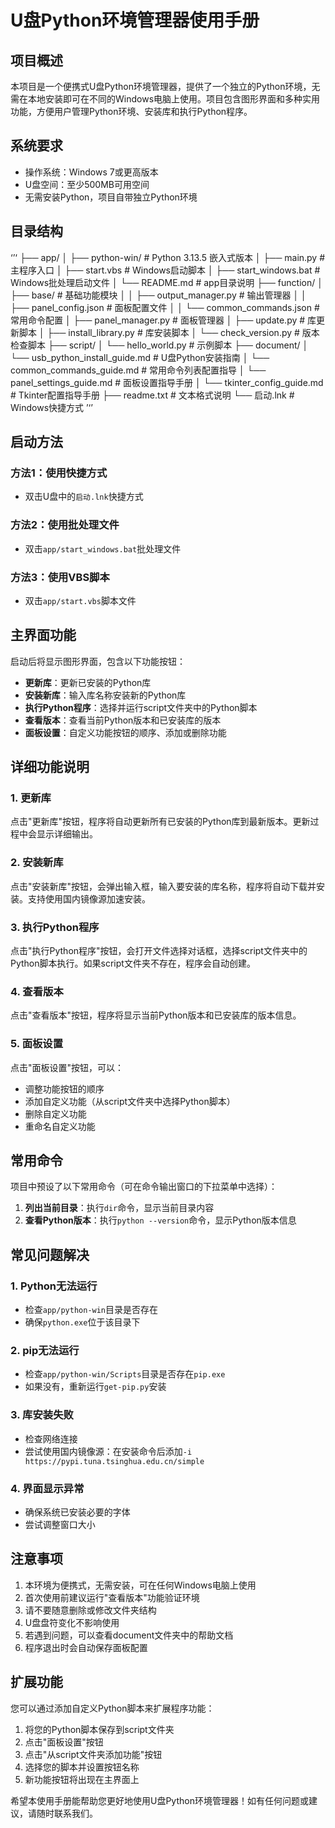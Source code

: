 # U盘Python环境管理器使用手册

## 项目概述
本项目是一个便携式U盘Python环境管理器，提供了一个独立的Python环境，无需在本地安装即可在不同的Windows电脑上使用。项目包含图形界面和多种实用功能，方便用户管理Python环境、安装库和执行Python程序。

## 系统要求
- 操作系统：Windows 7或更高版本
- U盘空间：至少500MB可用空间
- 无需安装Python，项目自带独立Python环境

## 目录结构
‘’‘
├── app/
│   ├── python-win/         # Python 3.13.5 嵌入式版本
│   ├── main.py             # 主程序入口
│   ├── start.vbs           # Windows启动脚本
│   ├── start_windows.bat   # Windows批处理启动文件
│   └── README.md           # app目录说明
├── function/
│   ├── base/               # 基础功能模块
│   │   ├── output_manager.py  # 输出管理器
│   │   ├── panel_config.json  # 面板配置文件
│   │   └── common_commands.json  # 常用命令配置
│   ├── panel_manager.py    # 面板管理器
│   ├── update.py           # 库更新脚本
│   ├── install_library.py  # 库安装脚本
│   └── check_version.py    # 版本检查脚本
├── script/
│   └── hello_world.py      # 示例脚本
├── document/
│   └── usb_python_install_guide.md  # U盘Python安装指南
│   └── common_commands_guide.md  # 常用命令列表配置指导
│   └── panel_settings_guide.md  # 面板设置指导手册
│   └── tkinter_config_guide.md  # Tkinter配置指导手册
├── readme.txt              # 文本格式说明
└── 启动.lnk                # Windows快捷方式
’‘’
## 启动方法
### 方法1：使用快捷方式
- 双击U盘中的`启动.lnk`快捷方式

### 方法2：使用批处理文件
- 双击`app/start_windows.bat`批处理文件

### 方法3：使用VBS脚本
- 双击`app/start.vbs`脚本文件

## 主界面功能
启动后将显示图形界面，包含以下功能按钮：
- **更新库**：更新已安装的Python库
- **安装新库**：输入库名称安装新的Python库
- **执行Python程序**：选择并运行script文件夹中的Python脚本
- **查看版本**：查看当前Python版本和已安装库的版本
- **面板设置**：自定义功能按钮的顺序、添加或删除功能

## 详细功能说明
### 1. 更新库
点击"更新库"按钮，程序将自动更新所有已安装的Python库到最新版本。更新过程中会显示详细输出。

### 2. 安装新库
点击"安装新库"按钮，会弹出输入框，输入要安装的库名称，程序将自动下载并安装。支持使用国内镜像源加速安装。

### 3. 执行Python程序
点击"执行Python程序"按钮，会打开文件选择对话框，选择script文件夹中的Python脚本执行。如果script文件夹不存在，程序会自动创建。

### 4. 查看版本
点击"查看版本"按钮，程序将显示当前Python版本和已安装库的版本信息。

### 5. 面板设置
点击"面板设置"按钮，可以：
- 调整功能按钮的顺序
- 添加自定义功能（从script文件夹中选择Python脚本）
- 删除自定义功能
- 重命名自定义功能

## 常用命令
项目中预设了以下常用命令（可在命令输出窗口的下拉菜单中选择）：
1. **列出当前目录**：执行`dir`命令，显示当前目录内容
2. **查看Python版本**：执行`python --version`命令，显示Python版本信息

## 常见问题解决
### 1. Python无法运行
- 检查`app/python-win`目录是否存在
- 确保`python.exe`位于该目录下

### 2. pip无法运行
- 检查`app/python-win/Scripts`目录是否存在`pip.exe`
- 如果没有，重新运行`get-pip.py`安装

### 3. 库安装失败
- 检查网络连接
- 尝试使用国内镜像源：在安装命令后添加`-i https://pypi.tuna.tsinghua.edu.cn/simple`

### 4. 界面显示异常
- 确保系统已安装必要的字体
- 尝试调整窗口大小

## 注意事项
1. 本环境为便携式，无需安装，可在任何Windows电脑上使用
2. 首次使用前建议运行"查看版本"功能验证环境
3. 请不要随意删除或修改文件夹结构
4. U盘盘符变化不影响使用
5. 若遇到问题，可以查看document文件夹中的帮助文档
6. 程序退出时会自动保存面板配置

## 扩展功能
您可以通过添加自定义Python脚本来扩展程序功能：
1. 将您的Python脚本保存到script文件夹
2. 点击"面板设置"按钮
3. 点击"从script文件夹添加功能"按钮
4. 选择您的脚本并设置按钮名称
5. 新功能按钮将出现在主界面上


希望本使用手册能帮助您更好地使用U盘Python环境管理器！如有任何问题或建议，请随时联系我们。

